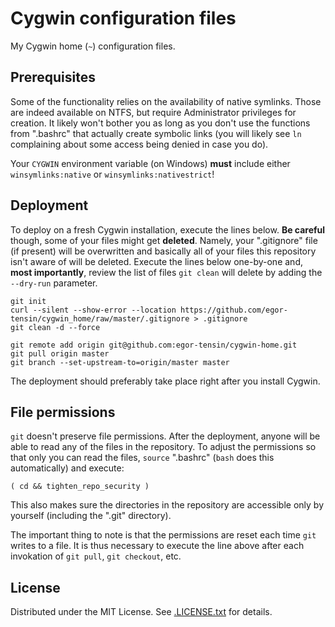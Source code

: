Cygwin configuration files
==========================

My Cygwin home (`~`) configuration files.

Prerequisites
-------------

Some of the functionality relies on the availability of native symlinks.
Those are indeed available on NTFS, but require Administrator privileges for
creation.
It likely won't bother you as long as you don't use the functions from
".bashrc" that actually create symbolic links (you will likely see `ln`
complaining about some access being denied in case you do).

Your `CYGWIN` environment variable (on Windows) **must** include either
`winsymlinks:native` or `winsymlinks:nativestrict`!

Deployment
----------

To deploy on a fresh Cygwin installation, execute the lines below.
**Be careful** though, some of your files might get **deleted**.
Namely, your ".gitignore" file (if present) will be overwritten and basically
all of your files this repository isn't aware of will be deleted.
Execute the lines below one-by-one and, **most importantly**, review the list
of files `git clean` will delete by adding the `--dry-run` parameter.

    git init
    curl --silent --show-error --location https://github.com/egor-tensin/cygwin_home/raw/master/.gitignore > .gitignore
    git clean -d --force

    git remote add origin git@github.com:egor-tensin/cygwin-home.git
    git pull origin master
    git branch --set-upstream-to=origin/master master

The deployment should preferably take place right after you install Cygwin.

File permissions
----------------

`git` doesn't preserve file permissions.
After the deployment, anyone will be able to read any of the files in the
repository.
To adjust the permissions so that only you can read the files, `source`
".bashrc" (`bash` does this automatically) and execute:

    ( cd && tighten_repo_security )

This also makes sure the directories in the repository are accessible only by
yourself (including the ".git" directory).

The important thing to note is that the permissions are reset each time `git`
writes to a file.
It is thus necessary to execute the line above after each invokation of `git
pull`, `git checkout`, etc.

License
-------

Distributed under the MIT License.
See [.LICENSE.txt] for details.

[.LICENSE.txt]: .LICENSE.txt
